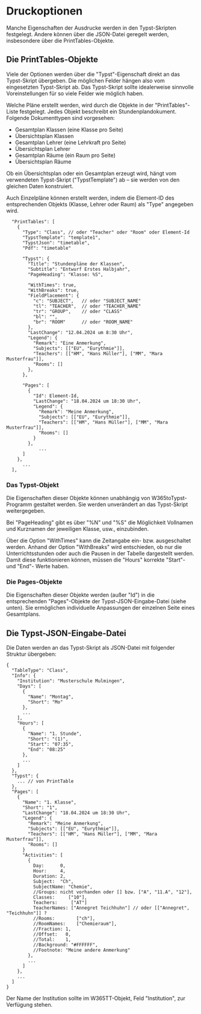 # Druckoptionen

Manche Eigenschaften der Ausdrucke werden in den Typst-Skripten festgelegt. Andere können über die JSON-Datei geregelt werden, insbesondere über die PrintTables-Objekte.

## Die PrintTables-Objekte

Viele der Optionen werden über die "Typst"-Eigenschaft direkt an das Typst-Skript übergeben. Die möglichen Felder hängen also vom eingesetzten Typst-Skript ab. Das Typst-Skript sollte idealerweise sinnvolle Voreinstellungen für so viele Felder wie möglich haben.

Welche Pläne erstellt werden, wird durch die Objekte in der "PrintTables"-Liste festgelegt. Jedes Objekt beschreibt ein Stundenplandokument. Folgende Dokumenttypen sind vorgesehen:

 - Gesamtplan Klassen (eine Klasse pro Seite)
 - Übersichtsplan Klassen
 - Gesamtplan Lehrer (eine Lehrkraft pro Seite)
 - Übersichtsplan Lehrer
 - Gesamtplan Räume (ein Raum pro Seite)
 - Übersichtsplan Räume

Ob ein Übersichtsplan oder ein Gesamtplan erzeugt wird, hängt vom verwendeten Typst-Skript ("TypstTemplate") ab – sie werden von den gleichen Daten konstruiert.

Auch Einzelpläne können erstellt werden, indem die Element-ID des entsprechenden Objekts (Klasse, Lehrer oder Raum) als "Type" angegeben wird.

```
  "PrintTables": [
    {
      "Type": "Class", // oder "Teacher" oder "Room" oder Element-Id
      "TypstTemplate": "template1",
      "TypstJson": "timetable",
      "Pdf": "timetable"

      "Typst": {
        "Title": "Stundenpläne der Klassen",
        "Subtitle": "Entwurf Erstes Halbjahr",
        "PageHeading": "Klasse: %S",

        "WithTimes": true,
        "WithBreaks": true,
        "FieldPlacement": {
          "c": "SUBJECT",   // oder "SUBJECT_NAME"
          "tl": "TEACHER",  // oder "TEACHER_NAME"
          "tr": "GROUP",    // oder "CLASS"
          "bl": "",
          "br": "ROOM"      // oder "ROOM_NAME"
        },
        "LastChange": "12.04.2024 um 8:30 Uhr",
        "Legend": {
          "Remark": "Eine Anmerkung",
          "Subjects": [["EU", "Eurythmie"]],
          "Teachers": [["HM", "Hans Müller"], ["MM", "Mara Musterfrau"]],
          "Rooms": []
        },
      },

      "Pages": [
        {
          "Id": Element-Id,
          "LastChange": "18.04.2024 um 18:30 Uhr",
          "Legend": {
            "Remark": "Meine Anmerkung",
            "Subjects": [["EU", "Eurythmie"]],
            "Teachers": [["HM", "Hans Müller"], ["MM", "Mara Musterfrau"]],
            "Rooms": []
          }
        },
            ...
      ]
    },
      ...
  ],
```

### Das Typst-Objekt

Die Eigenschaften dieser Objekte können unabhängig von W365toTypst-Programm gestaltet werden. Sie werden unverändert an das Typst-Skript weitergegeben.

Bei "PageHeading" gibt es über "%N" und "%S" die Möglichkeit Vollnamen und Kurznamen der jeweiligen Klasse, usw., einzubinden.

Über die Option "WithTimes" kann die Zeitangabe ein- bzw. ausgeschaltet werden. Anhand der Option "WithBreaks" wird entschieden, ob nur die Unterrichtsstunden oder auch die Pausen in der Tabelle dargestellt werden. Damit diese funktionieren können, müssen die "Hours" korrekte "Start"- und "End"- Werte haben.

### Die Pages-Objekte

Die Eigenschaften dieser Objekte werden (außer "Id") in die entsprechenden "Pages"-Objekte der Typst-JSON-Eingabe-Datei (siehe unten). Sie ermöglichen individuelle Anpassungen der einzelnen Seite eines Gesamtplans.

## Die Typst-JSON-Eingabe-Datei

Die Daten werden an das Typst-Skript als JSON-Datei mit folgender Struktur übergeben:

```
{
  "TableType": "Class",
  "Info": {
    "Institution": "Musterschule Mulmingen",
    "Days": [
      {
        "Name": "Montag",
        "Short": "Mo"
      },
      ...
    ],
    "Hours": [
      {
        "Name": "1. Stunde",
        "Short": "(1)",
        "Start": "07:35",
        "End": "08:25"
      },
      ...
    ]
  },
  "Typst": {
    ... // von PrintTable
  },
  "Pages": [
    {
      "Name": "1. Klasse",
      "Short": "1",
      "LastChange": "18.04.2024 um 18:30 Uhr",
      "Legend": {
        "Remark": "Meine Anmerkung",
        "Subjects": [["EU", "Eurythmie"]],
        "Teachers": [["HM", "Hans Müller"], ["MM", "Mara Musterfrau"]],
        "Rooms": []
      }
      "Activities": [
        {
          Day:      0,
          Hour:     4,
          Duration: 2,
          Subject:  "Ch",
          SubjectName: "Chemie",
          //Groups: nicht vorhanden oder [] bzw. ["A", "11.A", "12"],
          Classes:     ["10"],
          Teachers:     ["AT"]
          TeacherNames: ["Annegret Teichhuhn"] // oder [["Annegret", "Teichhuhn"]] ?
          //Rooms:        ["ch"],
          //RoomNames:    ["Chemieraum"],
          //Fraction: 1,
          //Offset:   0,
          //Total:    1,
          //Background: "#FFFFFF",
          //Footnote: "Meine andere Anmerkung"
        },
        ...
      ]
    },
    ...
  ]
}
```

Der Name der Institution sollte im W365TT-Objekt, Feld "Institution", zur Verfügung stehen.
